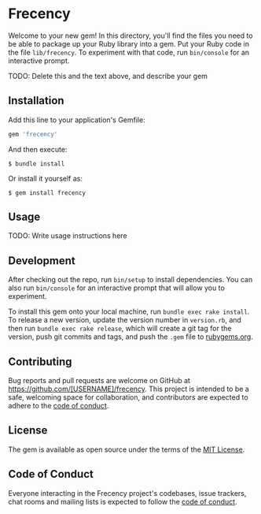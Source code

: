 # Frecency

Welcome to your new gem! In this directory, you'll find the files you need to be able to package up your Ruby library into a gem. Put your Ruby code in the file `lib/frecency`. To experiment with that code, run `bin/console` for an interactive prompt.

TODO: Delete this and the text above, and describe your gem

## Installation

Add this line to your application's Gemfile:

```ruby
gem 'frecency'
```

And then execute:

    $ bundle install

Or install it yourself as:

    $ gem install frecency

## Usage

TODO: Write usage instructions here

## Development

After checking out the repo, run `bin/setup` to install dependencies. You can also run `bin/console` for an interactive prompt that will allow you to experiment.

To install this gem onto your local machine, run `bundle exec rake install`. To release a new version, update the version number in `version.rb`, and then run `bundle exec rake release`, which will create a git tag for the version, push git commits and tags, and push the `.gem` file to [rubygems.org](https://rubygems.org).

## Contributing

Bug reports and pull requests are welcome on GitHub at https://github.com/[USERNAME]/frecency. This project is intended to be a safe, welcoming space for collaboration, and contributors are expected to adhere to the [code of conduct](https://github.com/[USERNAME]/frecency/blob/master/CODE_OF_CONDUCT.md).


## License

The gem is available as open source under the terms of the [MIT License](https://opensource.org/licenses/MIT).

## Code of Conduct

Everyone interacting in the Frecency project's codebases, issue trackers, chat rooms and mailing lists is expected to follow the [code of conduct](https://github.com/[USERNAME]/frecency/blob/master/CODE_OF_CONDUCT.md).
